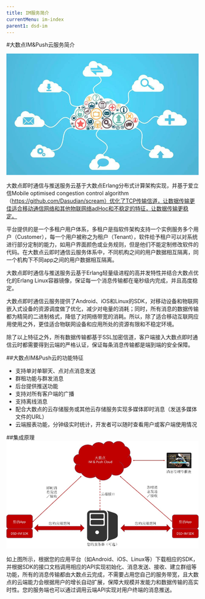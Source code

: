 ```yaml
---
title: IM服务简介
currentMenu: im-index
parent1: dsd-im
---
```


#大数点IM&Push云服务简介

![IM](images/IM.jpg)

大数点即时通信与推送服务云基于大数点Erlang分布式计算架构实现，并基于爱立信Mobile optimised congestion control algorithm（https://github.com/Dasudian/scream）优化了TCP传输信道，让数据传输更佳适合移动通信网络和其他物联网络adHoc和不稳定的特征，让数据传输更稳定。

平台提供的是一个多租户用户体系，多租户是指软件架构支持一个实例服务多个用户（Customer），每一个用户被称之为租户（Tenant），软件给予租户可以对系统进行部分定制的能力，如用户界面颜色或业务规则，但是他们不能定制修改软件的代码。在大数点云即时通信云服务体系中，不同机构之间的用户数据相互隔离，同一个机构下不同app之间的用户数据相互隔离。

大数点即时通信与推送服务云基于Erlang轻量级进程的高并发特性并结合大数点优化的Erlang Linux容器镜像，保证每一个消息传输都在毫秒级内完成，并且高度稳定。

大数点即时通信云服务提供了Android、iOS和Linux的SDK，对移动设备和物联网嵌入式设备的资源调度做了优化，减少对电量的消耗；同时，所有消息的数据传输都为精简的二进制格式，降低了对网络带宽的消耗。所以，除了适合移动互联网应用使用之外，更佳适合物联网设备和应用所处的资源有限和不稳定环境。

除了以上特征之外，所有数据传输都基于SSL加密信道，客户端接入大数点即时通信云时都需要得到云端的严格认证，保证每条消息传输都是端到端的安全保障。

##大数点IM&Push云的功能特征
 - 支持单对单聊天、点对点消息发送
 - 群租功能与群发消息
 - 后台提供推送功能
 - 支持对所有客户端的广播
 - 支持离线消息
 - 配合大数点的云存储服务或其他云存储服务实现多媒体即时消息（发送多媒体文件的URL）
 - 云端报表功能，分钟级实时统计，开发者可以随时查看用户或客户端使用情况

##集成原理
![IM Integration](images/im_integration.jpg)

如上图所示，根据您的应用平台（如Android、iOS、Linux等）下载相应的SDK，并根据SDK的接口文档调用相应的API实现初始化、消息发送、接收、建立群组等功能，所有的消息传输都由大数点云完成，不需要占用您自己的服务带宽，且大数点的云端能力会根据用户的增长自动扩展，保障大规模并发能力和数据传输的高实时性。您的服务端也可以通过调用云端API实现对用户终端的消息推送。

